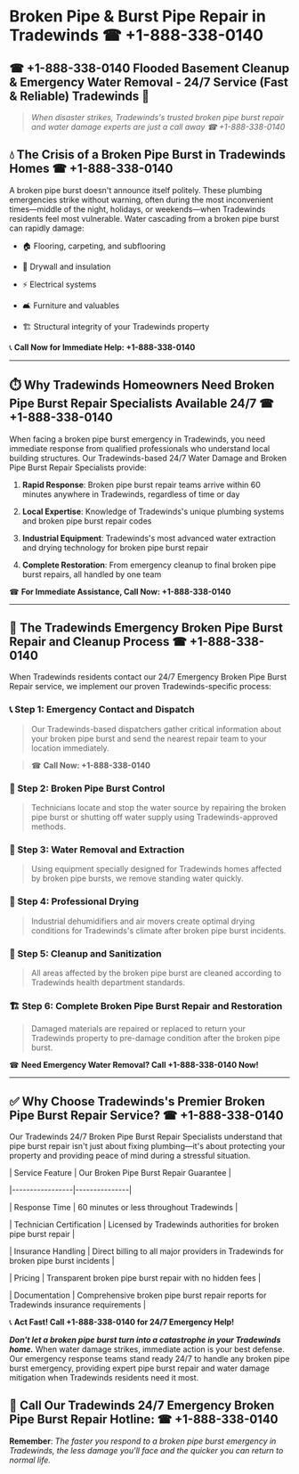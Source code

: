 # Broken Pipe & Burst Pipe Repair in Tradewinds ☎ +1-888-338-0140  
## ☎ +1-888-338-0140 Flooded Basement Cleanup & Emergency Water Removal - 24/7 Service (Fast & Reliable) Tradewinds 🚨  

> *When disaster strikes, Tradewinds's trusted broken pipe burst repair and water damage experts are just a call away ☎ +1-888-338-0140*  

## 💧 The Crisis of a Broken Pipe Burst in Tradewinds Homes ☎ +1-888-338-0140  

A broken pipe burst doesn't announce itself politely. These plumbing emergencies strike without warning, often during the most inconvenient times—middle of the night, holidays, or weekends—when Tradewinds residents feel most vulnerable. Water cascading from a broken pipe burst can rapidly damage:  

* 🏠 Flooring, carpeting, and subflooring  
* 🧱 Drywall and insulation  
* ⚡ Electrical systems  
* 🛋️ Furniture and valuables  
* 🏗️ Structural integrity of your Tradewinds property  

📞 **Call Now for Immediate Help: +1-888-338-0140**  

---  

## ⏱️ Why Tradewinds Homeowners Need Broken Pipe Burst Repair Specialists Available 24/7 ☎ +1-888-338-0140  

When facing a broken pipe burst emergency in Tradewinds, you need immediate response from qualified professionals who understand local building structures. Our Tradewinds-based 24/7 Water Damage and Broken Pipe Burst Repair Specialists provide:  

1. **Rapid Response**: Broken pipe burst repair teams arrive within 60 minutes anywhere in Tradewinds, regardless of time or day  
2. **Local Expertise**: Knowledge of Tradewinds's unique plumbing systems and broken pipe burst repair codes  
3. **Industrial Equipment**: Tradewinds's most advanced water extraction and drying technology for broken pipe burst repair  
4. **Complete Restoration**: From emergency cleanup to final broken pipe burst repairs, all handled by one team  

☎ **For Immediate Assistance, Call Now: +1-888-338-0140**  

---  

## 🔧 The Tradewinds Emergency Broken Pipe Burst Repair and Cleanup Process ☎ +1-888-338-0140  

When Tradewinds residents contact our 24/7 Emergency Broken Pipe Burst Repair service, we implement our proven Tradewinds-specific process:  

### 📞 Step 1: Emergency Contact and Dispatch  
> Our Tradewinds-based dispatchers gather critical information about your broken pipe burst and send the nearest repair team to your location immediately.  
> ☎ **Call Now: +1-888-338-0140**  

### 🚿 Step 2: Broken Pipe Burst Control  
> Technicians locate and stop the water source by repairing the broken pipe burst or shutting off water supply using Tradewinds-approved methods.  

### 🌊 Step 3: Water Removal and Extraction  
> Using equipment specially designed for Tradewinds homes affected by broken pipe bursts, we remove standing water quickly.  

### 💨 Step 4: Professional Drying  
> Industrial dehumidifiers and air movers create optimal drying conditions for Tradewinds's climate after broken pipe burst incidents.  

### 🧼 Step 5: Cleanup and Sanitization  
> All areas affected by the broken pipe burst are cleaned according to Tradewinds health department standards.  

### 🏗️ Step 6: Complete Broken Pipe Burst Repair and Restoration  
> Damaged materials are repaired or replaced to return your Tradewinds property to pre-damage condition after the broken pipe burst.  

☎ **Need Emergency Water Removal? Call +1-888-338-0140 Now!**  

---  

## ✅ Why Choose Tradewinds's Premier Broken Pipe Burst Repair Service? ☎ +1-888-338-0140  

Our Tradewinds 24/7 Broken Pipe Burst Repair Specialists understand that pipe burst repair isn't just about fixing plumbing—it's about protecting your property and providing peace of mind during a stressful situation.  

| Service Feature | Our Broken Pipe Burst Repair Guarantee |  
|-----------------|---------------|  
| Response Time | 60 minutes or less throughout Tradewinds |  
| Technician Certification | Licensed by Tradewinds authorities for broken pipe burst repair |  
| Insurance Handling | Direct billing to all major providers in Tradewinds for broken pipe burst incidents |  
| Pricing | Transparent broken pipe burst repair with no hidden fees |  
| Documentation | Comprehensive broken pipe burst repair reports for Tradewinds insurance requirements |  

📞 **Act Fast! Call +1-888-338-0140 for 24/7 Emergency Help!**  

***Don't let a broken pipe burst turn into a catastrophe in your Tradewinds home.*** When water damage strikes, immediate action is your best defense. Our emergency response teams stand ready 24/7 to handle any broken pipe burst emergency, providing expert pipe burst repair and water damage mitigation when Tradewinds residents need it most.  

## 📱 Call Our Tradewinds 24/7 Emergency Broken Pipe Burst Repair Hotline: ☎ +1-888-338-0140  

**Remember**: *The faster you respond to a broken pipe burst emergency in Tradewinds, the less damage you'll face and the quicker you can return to normal life.*